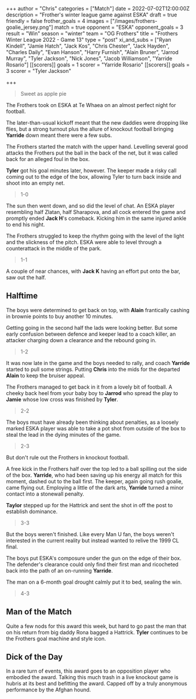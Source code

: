 +++
author = "Chris"
categories = ["Match"]
date = 2022-07-02T12:00:00Z
description = "Frother's winter league game against ESKA"
draft = true
friendly = false
frother_goals = 4
images = ["/images/frothers-goalie_jersey.png"]
match = true
opponent = "ESKA"
opponent_goals = 3
result = "Win"
season = "winter"
team = "OG Frothers"
title = "Frothers Winter League 2022 - Game 13"
type = "post"
xi_and_subs = ["Ryan Kindell", "Jamie Hatch", "Jack Kos", "Chris Chester", "Jack Hayden", "Charles Daily", "Evan Hanson", "Harry Furnish", "Alain Bruner", "Jarrod Murray", "Tyler Jackson", "Nick Jones", "Jacob Williamson", "Yarride Rosario"]
[[scorers]]
goals = 1
scorer = "Yarride Rosario"
[[scorers]]
goals = 3
scorer = "Tyler Jackson"

+++
> Sweet as apple pie

The Frothers took on ESKA at Te Whaea on an almost perfect night for football.

The later-than-usual kickoff meant that the new daddies were dropping like flies, but a strong turnout plus the allure of knockout football bringing **Yarride** down meant there were a few subs.

The Frothers started the match with the upper hand. Levelling several good attacks the Frothers put the ball in the back of the net, but it was called back for an alleged foul in the box.

**Tyler** got his goal minutes later, however. The keeper made a risky call coming out to the edge of the box, allowing Tyler to turn back inside and shoot into an empty net.

> 1-0

The sun then went down, and so did the level of chat. An ESKA player resembling half Zlatan, half Sharapova, and all cock entered the game and promptly ended **Jack H**'s comeback. Kicking him in the same injured ankle to end his night.

The Frothers struggled to keep the rhythm going with the level of the light and the slickness of the pitch. ESKA were able to level through a counterattack in the middle of the park.

> 1-1

A couple of near chances, with **Jack K** having an effort put onto the bar, saw out the half.

## Halftime

The boys were determined to get back on top, with **Alain** frantically cashing in brownie points to buy another 10 minutes.

Getting going in the second half the lads were looking better. But some early confusion between defence and keeper lead to a coach killer, an attacker charging down a clearance and the rebound going in.

> 1-2

It was now late in the game and the boys needed to rally, and coach **Yarride** started to pull some strings. Putting **Chris** into the mids for the departed **Alain** to keep the bruiser appeal.

The Frothers managed to get back in it from a lovely bit of football. A cheeky back heel from your baby boy to **Jarrod** who spread the play to **Jamie** whose low cross was finished by **Tyler**.

> 2-2

The boys must have already been thinking about penalties, as a loosely marked ESKA player was able to take a pot shot from outside of the box to steal the lead in the dying minutes of the game.

> 2-3

But don't rule out the Frothers in knockout football.

A free kick in the Frothers half over the top led to a ball spilling out the side of the box. **Yarride**, who had been saving up his energy all match for this moment, dashed out to the ball first. The keeper, again going rush goalie, came flying out. Employing a little of the dark arts, **Yarride** turned a minor contact into a stonewall penalty.

**Taylor** stepped up for the Hattrick and sent the shot in off the post to establish dominance.

> 3-3

But the boys weren't finished. Like every Man U fan, the boys weren't interested in the current reality but instead wanted to relive the 1999 CL final.

The boys put ESKA's composure under the gun on the edge of their box. The defender's clearance could only find their first man and ricocheted back into the path of an on-running **Yarride**.

The man on a 6-month goal drought calmly put it to bed, sealing the win.

> 4-3

## Man of the Match

Quite a few nods for this award this week, but hard to go past the man that on his return from big daddy Rona bagged a Hattrick. **Tyler** continues to be the Frothers goal machine and style icon.

## Dick of the Day

In a rare turn of events, this award goes to an opposition player who embodied the award. Talking this much trash in a live knockout game is hubris at its best and befitting the award. Capped off by a truly anonymous performance by the Afghan hound.